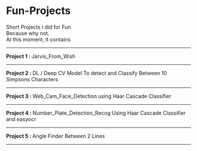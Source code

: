 # Fun-Projects
Short Projects I did for Fun<br> 
Because why not.<br>
At this moment, it contains <br/>
<hr>
<b>Project 1 : </b> Jarvis_From_Wish <br/>
<hr>
<b>Project 2 : </b> DL / Deep CV Model To detect and Classify Between 10 Simpsons Characters <br/>
<hr>
<b>Project 3 : </b> Web_Cam_Face_Detection using Haar Cascade Classifier<br/>
<hr>
<b>Project 4 : </b> Number_Plate_Detection_Recog Using Haar Cascade Classifier and easyocr<br/>
<hr>
<b>Project 5 : </b> Angle Finder Between 2 Lines<br/> 
<hr>

